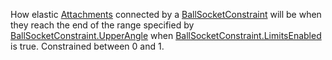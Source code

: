 How elastic [Attachments](https://create.roblox.com/docs/reference/engine/classes/Attachment) connected by a [BallSocketConstraint](https://create.roblox.com/docs/reference/engine/classes/BallSocketConstraint)
will be when they reach the end of the range specified by
[BallSocketConstraint.UpperAngle](https://create.roblox.com/docs/reference/engine/classes/BallSocketConstraint#UpperAngle) when
[BallSocketConstraint.LimitsEnabled](https://create.roblox.com/docs/reference/engine/classes/BallSocketConstraint#LimitsEnabled) is true. Constrained between 0 and 1.
